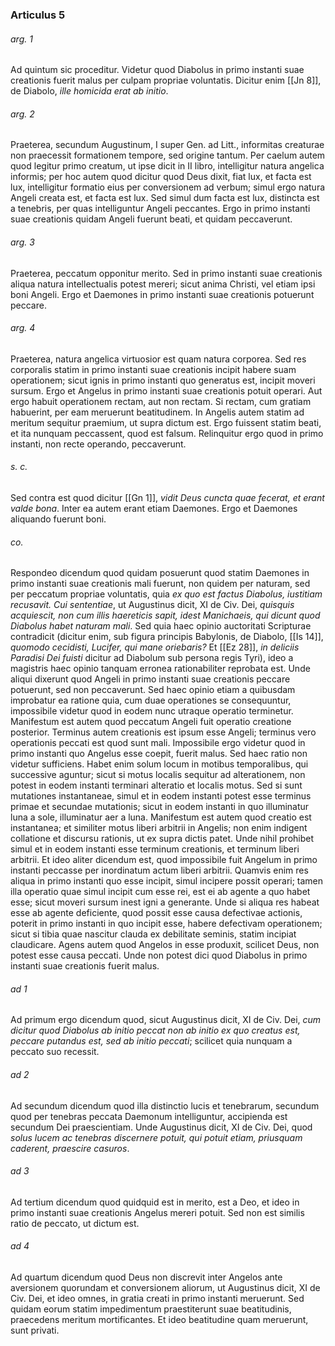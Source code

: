 ### Articulus 5

###### arg. 1
Ad quintum sic proceditur. Videtur quod Diabolus in primo instanti suae creationis fuerit malus per culpam propriae voluntatis. Dicitur enim [[Jn 8]], de Diabolo, *ille homicida erat ab initio*.

###### arg. 2
Praeterea, secundum Augustinum, I super Gen. ad Litt., informitas creaturae non praecessit formationem tempore, sed origine tantum. Per caelum autem quod legitur primo creatum, ut ipse dicit in II libro, intelligitur natura angelica informis; per hoc autem quod dicitur quod Deus dixit, fiat lux, et facta est lux, intelligitur formatio eius per conversionem ad verbum; simul ergo natura Angeli creata est, et facta est lux. Sed simul dum facta est lux, distincta est a tenebris, per quas intelliguntur Angeli peccantes. Ergo in primo instanti suae creationis quidam Angeli fuerunt beati, et quidam peccaverunt.

###### arg. 3
Praeterea, peccatum opponitur merito. Sed in primo instanti suae creationis aliqua natura intellectualis potest mereri; sicut anima Christi, vel etiam ipsi boni Angeli. Ergo et Daemones in primo instanti suae creationis potuerunt peccare.

###### arg. 4
Praeterea, natura angelica virtuosior est quam natura corporea. Sed res corporalis statim in primo instanti suae creationis incipit habere suam operationem; sicut ignis in primo instanti quo generatus est, incipit moveri sursum. Ergo et Angelus in primo instanti suae creationis potuit operari. Aut ergo habuit operationem rectam, aut non rectam. Si rectam, cum gratiam habuerint, per eam meruerunt beatitudinem. In Angelis autem statim ad meritum sequitur praemium, ut supra dictum est. Ergo fuissent statim beati, et ita nunquam peccassent, quod est falsum. Relinquitur ergo quod in primo instanti, non recte operando, peccaverunt.

###### s. c.
Sed contra est quod dicitur [[Gn 1]], *vidit Deus cuncta quae fecerat, et erant valde bona*. Inter ea autem erant etiam Daemones. Ergo et Daemones aliquando fuerunt boni.

###### co.
Respondeo dicendum quod quidam posuerunt quod statim Daemones in primo instanti suae creationis mali fuerunt, non quidem per naturam, sed per peccatum propriae voluntatis, quia *ex quo est factus Diabolus, iustitiam recusavit. Cui sententiae*, ut Augustinus dicit, XI de Civ. Dei, *quisquis acquiescit, non cum illis haereticis sapit, idest Manichaeis, qui dicunt quod Diabolus habet naturam mali*. Sed quia haec opinio auctoritati Scripturae contradicit (dicitur enim, sub figura principis Babylonis, de Diabolo, [[Is 14]], *quomodo cecidisti, Lucifer, qui mane oriebaris?* Et [[Ez 28]], *in deliciis Paradisi Dei fuisti* dicitur ad Diabolum sub persona regis Tyri), ideo a magistris haec opinio tanquam erronea rationabiliter reprobata est. Unde aliqui dixerunt quod Angeli in primo instanti suae creationis peccare potuerunt, sed non peccaverunt. Sed haec opinio etiam a quibusdam improbatur ea ratione quia, cum duae operationes se consequuntur, impossibile videtur quod in eodem nunc utraque operatio terminetur. Manifestum est autem quod peccatum Angeli fuit operatio creatione posterior. Terminus autem creationis est ipsum esse Angeli; terminus vero operationis peccati est quod sunt mali. Impossibile ergo videtur quod in primo instanti quo Angelus esse coepit, fuerit malus. Sed haec ratio non videtur sufficiens. Habet enim solum locum in motibus temporalibus, qui successive aguntur; sicut si motus localis sequitur ad alterationem, non potest in eodem instanti terminari alteratio et localis motus. Sed si sunt mutationes instantaneae, simul et in eodem instanti potest esse terminus primae et secundae mutationis; sicut in eodem instanti in quo illuminatur luna a sole, illuminatur aer a luna. Manifestum est autem quod creatio est instantanea; et similiter motus liberi arbitrii in Angelis; non enim indigent collatione et discursu rationis, ut ex supra dictis patet. Unde nihil prohibet simul et in eodem instanti esse terminum creationis, et terminum liberi arbitrii. Et ideo aliter dicendum est, quod impossibile fuit Angelum in primo instanti peccasse per inordinatum actum liberi arbitrii. Quamvis enim res aliqua in primo instanti quo esse incipit, simul incipere possit operari; tamen illa operatio quae simul incipit cum esse rei, est ei ab agente a quo habet esse; sicut moveri sursum inest igni a generante. Unde si aliqua res habeat esse ab agente deficiente, quod possit esse causa defectivae actionis, poterit in primo instanti in quo incipit esse, habere defectivam operationem; sicut si tibia quae nascitur clauda ex debilitate seminis, statim incipiat claudicare. Agens autem quod Angelos in esse produxit, scilicet Deus, non potest esse causa peccati. Unde non potest dici quod Diabolus in primo instanti suae creationis fuerit malus.

###### ad 1
Ad primum ergo dicendum quod, sicut Augustinus dicit, XI de Civ. Dei, *cum dicitur quod Diabolus ab initio peccat non ab initio ex quo creatus est, peccare putandus est, sed ab initio peccati*; scilicet quia nunquam a peccato suo recessit.

###### ad 2
Ad secundum dicendum quod illa distinctio lucis et tenebrarum, secundum quod per tenebras peccata Daemonum intelliguntur, accipienda est secundum Dei praescientiam. Unde Augustinus dicit, XI de Civ. Dei, quod *solus lucem ac tenebras discernere potuit, qui potuit etiam, priusquam caderent, praescire casuros*.

###### ad 3
Ad tertium dicendum quod quidquid est in merito, est a Deo, et ideo in primo instanti suae creationis Angelus mereri potuit. Sed non est similis ratio de peccato, ut dictum est.

###### ad 4
Ad quartum dicendum quod Deus non discrevit inter Angelos ante aversionem quorundam et conversionem aliorum, ut Augustinus dicit, XI de Civ. Dei, et ideo omnes, in gratia creati in primo instanti meruerunt. Sed quidam eorum statim impedimentum praestiterunt suae beatitudinis, praecedens meritum mortificantes. Et ideo beatitudine quam meruerunt, sunt privati.


